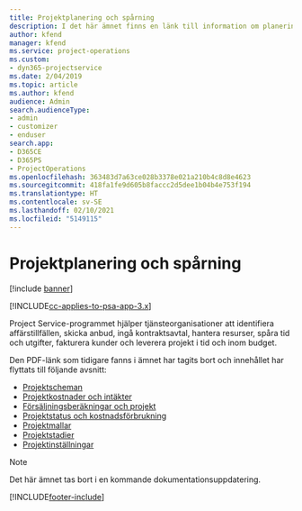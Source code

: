 ```yaml
---
title: Projektplanering och spårning
description: I det här ämnet finns en länk till information om planering och spårning i Project Service Automation.
author: kfend
manager: kfend
ms.service: project-operations
ms.custom:
- dyn365-projectservice
ms.date: 2/04/2019
ms.topic: article
ms.author: kfend
audience: Admin
search.audienceType:
- admin
- customizer
- enduser
search.app:
- D365CE
- D365PS
- ProjectOperations
ms.openlocfilehash: 363483d7a63ce028b3378e021a210b4c8d8e4623
ms.sourcegitcommit: 418fa1fe9d605b8faccc2d5dee1b04b4e753f194
ms.translationtype: HT
ms.contentlocale: sv-SE
ms.lasthandoff: 02/10/2021
ms.locfileid: "5149115"
---
```

# <a name="project-planning-and-tracking"></a>Projektplanering och spårning

[!include [banner](../../includes/psa-now-project-operations.md)]

[!INCLUDE[cc-applies-to-psa-app-3.x](../../includes/cc-applies-to-psa-app-3x.md)]

Project Service-programmet hjälper tjänsteorganisationer att identifiera affärstillfällen, skicka anbud, ingå kontraktsavtal, hantera resurser, spåra tid och utgifter, fakturera kunder och leverera projekt i tid och inom budget. 

Den PDF-länk som tidigare fanns i ämnet har tagits bort och innehållet har flyttats till följande avsnitt:

- [Projektscheman](../project-creating.md)
- [Projektkostnader och intäkter](../project-estimating.md)
- [Försäljningsberäkningar och projekt](../project-leveraging.md)
- [Projektstatus och kostnadsförbrukning](../project-tracking.md)
- [Projektmallar](../project-templates.md)
- [Projektstadier](../project-stages.md)
- [Projektinställningar](../project-settings.md)

> [!NOTE]
> Det här ämnet tas bort i en kommande dokumentationsuppdatering. 


[!INCLUDE[footer-include](../../includes/footer-banner.md)]